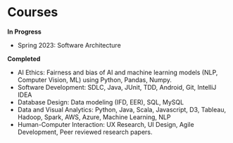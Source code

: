 # Courses

**In Progress**

* Spring 2023: Software Architecture

**Completed**

* AI Ethics: Fairness and bias of AI and machine learning models (NLP, Computer Vision, ML) using Python, Pandas, Numpy.
* Software Development: SDLC, Java, JUnit, TDD, Android, Git, IntelliJ IDEA
* Database Design: Data modeling (IFD, EER), SQL, MySQL
* Data and Visual Analytics: Python, Java, Scala, Javascript, D3, Tableau, Hadoop, Spark, AWS, Azure, Machine Learning, NLP
* Human-Computer Interaction: UX Research, UI Design, Agile Development, Peer reviewed research papers.